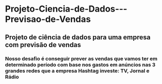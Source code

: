 # Projeto-Ciencia-de-Dados---Previsao-de-Vendas
## Projeto de ciência de dados para uma empresa com previsão de vendas


### Nosso desafio é conseguir prever as vendas que vamos ter em determinado período com base nos gastos em anúncios nas 3 grandes redes que a empresa Hashtag investe: TV, Jornal e Rádio


